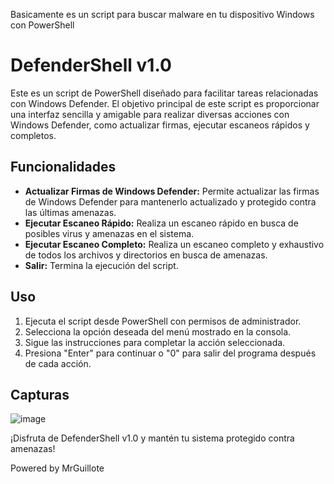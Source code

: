 
Basicamente es un script para buscar malware en tu dispositivo Windows con PowerShell

# DefenderShell v1.0

Este es un script de PowerShell diseñado para facilitar tareas relacionadas con Windows Defender. El objetivo principal de este script es proporcionar una interfaz sencilla y amigable para realizar diversas acciones con Windows Defender, como actualizar firmas, ejecutar escaneos rápidos y completos.

## Funcionalidades
- **Actualizar Firmas de Windows Defender:** Permite actualizar las firmas de Windows Defender para mantenerlo actualizado y protegido contra las últimas amenazas.
- **Ejecutar Escaneo Rápido:** Realiza un escaneo rápido en busca de posibles virus y amenazas en el sistema.
- **Ejecutar Escaneo Completo:** Realiza un escaneo completo y exhaustivo de todos los archivos y directorios en busca de amenazas.
- **Salir:** Termina la ejecución del script.

## Uso
1. Ejecuta el script desde PowerShell con permisos de administrador.
2. Selecciona la opción deseada del menú mostrado en la consola.
3. Sigue las instrucciones para completar la acción seleccionada.
4. Presiona "Enter" para continuar o "0" para salir del programa después de cada acción.

## Capturas

![image](https://github.com/MrGuillote/DefenderShell/assets/89352244/02797f6f-6c8a-47fb-bc7c-53a93d79d405)

¡Disfruta de DefenderShell v1.0 y mantén tu sistema protegido contra amenazas!

Powered by MrGuillote

